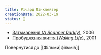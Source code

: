 ```yaml
---
title: Річард Лінклейтер
creationDate: 2022-03-19
status: 🌱
---
```

- [Затьмарення (_A Scanner Darkly_)](https://uk.wikipedia.org/wiki/%D0%97%D0%B0%D1%82%D1%8C%D0%BC%D0%B0%D1%80%D0%B5%D0%BD%D0%BD%D1%8F_(%D1%84%D1%96%D0%BB%D1%8C%D0%BC)), 2006
- [Пробудження життя (_Waking Life_)](https://uk.wikipedia.org/wiki/%D0%9F%D1%80%D0%BE%D0%B1%D1%83%D0%B4%D0%B6%D0%B5%D0%BD%D0%BD%D1%8F_%D0%B6%D0%B8%D1%82%D1%82%D1%8F), 2001

Повернутися до [[Фільми|фільмів]]
